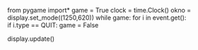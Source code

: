 from pygame import*
game = True
clock = time.Clock() 
okno = display.set_mode((1250,620)) 
while game:
    for i in event.get():  
        if i.type == QUIT: 
            game = False






display.update()

